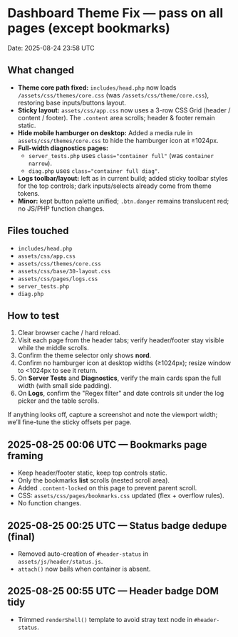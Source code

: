 # Dashboard Theme Fix — pass on all pages (except bookmarks)
Date: 2025-08-24 23:58 UTC

## What changed
- **Theme core path fixed:** `includes/head.php` now loads `/assets/css/themes/core.css` (was `/assets/css/theme/core.css`), restoring base inputs/buttons layout.
- **Sticky layout:** `assets/css/app.css` now uses a 3-row CSS Grid (header / content / footer). The `.content` area scrolls; header & footer remain static.
- **Hide mobile hamburger on desktop:** Added a media rule in `assets/css/themes/core.css` to hide the hamburger icon at ≥1024px.
- **Full-width diagnostics pages:** 
  - `server_tests.php` uses `class="container full"` (was `container narrow`).
  - `diag.php` uses `class="container full diag"`.
- **Logs toolbar/layout:** left as in current build; added sticky toolbar styles for the top controls; dark inputs/selects already come from theme tokens.
- **Minor:** kept button palette unified; `.btn.danger` remains translucent red; no JS/PHP function changes.

## Files touched
- `includes/head.php`
- `assets/css/app.css`
- `assets/css/themes/core.css`
- `assets/css/base/30-layout.css`
- `assets/css/pages/logs.css`
- `server_tests.php`
- `diag.php`

## How to test
1. Clear browser cache / hard reload.
2. Visit each page from the header tabs; verify header/footer stay visible while the middle scrolls.
3. Confirm the theme selector only shows **nord**.
4. Confirm no hamburger icon at desktop widths (≥1024px); resize window to <1024px to see it return.
5. On **Server Tests** and **Diagnostics**, verify the main cards span the full width (with small side padding).
6. On **Logs**, confirm the "Regex filter" and date controls sit under the log picker and the table scrolls.

If anything looks off, capture a screenshot and note the viewport width; we’ll fine-tune the sticky offsets per page.


## 2025-08-25 00:06 UTC — Bookmarks page framing
- Keep header/footer static, keep top controls static.
- Only the bookmarks **list** scrolls (nested scroll area).
- Added `.content-locked` on this page to prevent parent scroll.
- CSS: `assets/css/pages/bookmarks.css` updated (flex + overflow rules).
- No function changes.


## 2025-08-25 00:25 UTC — Status badge dedupe (final)
- Removed auto-creation of `#header-status` in `assets/js/header/status.js`.
- `attach()` now bails when container is absent.


## 2025-08-25 00:55 UTC — Header badge DOM tidy
- Trimmed `renderShell()` template to avoid stray text node in `#header-status`.
